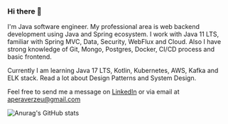 ### Hi there 👋

I'm Java software engineer. My professional area is web backend development using Java and Spring ecosystem. I work with Java 11 LTS, familiar with Spring MVC, Data, Security, WebFlux and Cloud. Also I have strong knowledge of Git, Mongo, Postgres, Docker, CI/CD process and basic frontend. 

Currently I am learning Java 17 LTS, Kotlin, Kubernetes, AWS, Kafka and ELK stack.
Read a lot about Design Patterns and System Design.

Feel free to send me a message on [LinkedIn](https://www.linkedin.com/in/aperaverzeu/) or via email at aperaverzeu@gmail.com

![Anurag's GitHub stats](https://github-readme-stats.vercel.app/api?username=aperaverzeu&theme=ayu-mirage&show_icons=true)
